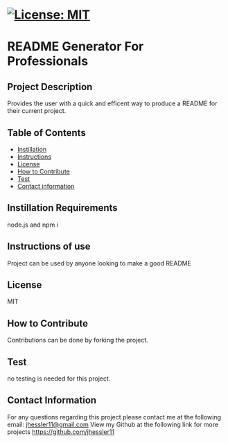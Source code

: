 
  # [![License: MIT](https://img.shields.io/badge/License-MIT-yellow.svg)](https://opensource.org/licenses/MIT)
  # README Generator For Professionals 

  ## Project Description 
  Provides the user with a quick and efficent way to produce a README for their current project. 

  ## Table of Contents
  - [Instillation](#Instillation-Requirements)
  - [Instructions](#Instructions-of-use)
  - [License](#License)
  - [How to Contribute](#How-to-Contribute) 
  - [Test](#Test) 
  - [Contact information](#Contact-information)
  
  ## Instillation Requirements
  node.js and npm i

  ## Instructions of use
  Project can be used by anyone looking to make a good README

  ## License
  MIT

  ## How to Contribute
  Contributions can be done by forking the project. 

  ## Test 
  no testing is needed for this project. 

  ## Contact Information 
  For any questions regarding this project please contact me at the following email: jhessler11@gmail.com
  View my Github at the following link for more projects https://github.com/jhessler11
